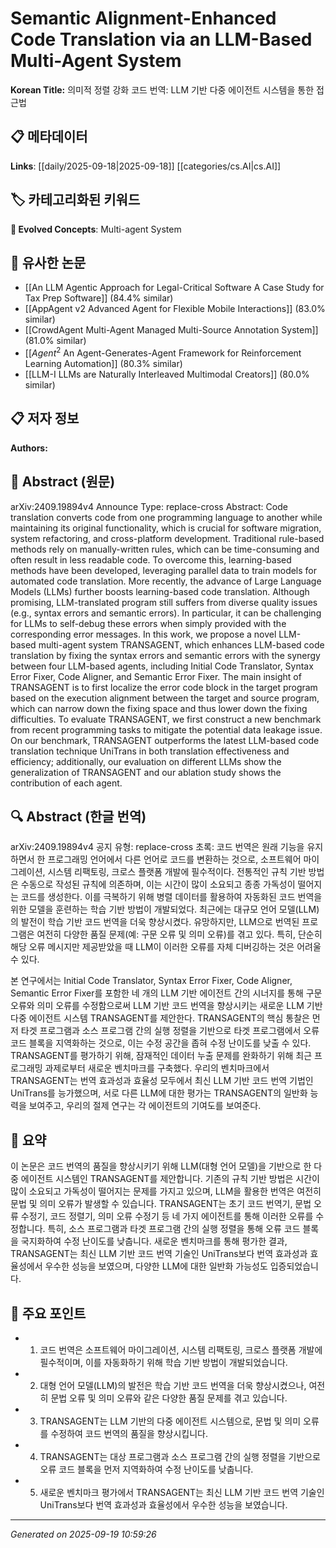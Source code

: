 
# Semantic Alignment-Enhanced Code Translation via an LLM-Based Multi-Agent System

**Korean Title:** 의미적 정렬 강화 코드 번역: LLM 기반 다중 에이전트 시스템을 통한 접근법

## 📋 메타데이터

**Links**: [[daily/2025-09-18|2025-09-18]] [[categories/cs.AI|cs.AI]]

## 🏷️ 카테고리화된 키워드
**🚀 Evolved Concepts**: Multi-agent System

## 🔗 유사한 논문
- [[An LLM Agentic Approach for Legal-Critical Software A Case Study for Tax Prep Software]] (84.4% similar)
- [[AppAgent v2 Advanced Agent for Flexible Mobile Interactions]] (83.0% similar)
- [[CrowdAgent Multi-Agent Managed Multi-Source Annotation System]] (81.0% similar)
- [[$Agent^2$ An Agent-Generates-Agent Framework for Reinforcement Learning Automation]] (80.3% similar)
- [[LLM-I LLMs are Naturally Interleaved Multimodal Creators]] (80.0% similar)

## 📋 저자 정보

**Authors:** 

## 📄 Abstract (원문)

arXiv:2409.19894v4 Announce Type: replace-cross 
Abstract: Code translation converts code from one programming language to another while maintaining its original functionality, which is crucial for software migration, system refactoring, and cross-platform development. Traditional rule-based methods rely on manually-written rules, which can be time-consuming and often result in less readable code. To overcome this, learning-based methods have been developed, leveraging parallel data to train models for automated code translation. More recently, the advance of Large Language Models (LLMs) further boosts learning-based code translation. Although promising, LLM-translated program still suffers from diverse quality issues (e.g., syntax errors and semantic errors). In particular, it can be challenging for LLMs to self-debug these errors when simply provided with the corresponding error messages.
  In this work, we propose a novel LLM-based multi-agent system TRANSAGENT, which enhances LLM-based code translation by fixing the syntax errors and semantic errors with the synergy between four LLM-based agents, including Initial Code Translator, Syntax Error Fixer, Code Aligner, and Semantic Error Fixer. The main insight of TRANSAGENT is to first localize the error code block in the target program based on the execution alignment between the target and source program, which can narrow down the fixing space and thus lower down the fixing difficulties. To evaluate TRANSAGENT, we first construct a new benchmark from recent programming tasks to mitigate the potential data leakage issue. On our benchmark, TRANSAGENT outperforms the latest LLM-based code translation technique UniTrans in both translation effectiveness and efficiency; additionally, our evaluation on different LLMs show the generalization of TRANSAGENT and our ablation study shows the contribution of each agent.

## 🔍 Abstract (한글 번역)

arXiv:2409.19894v4 공지 유형: replace-cross
초록: 코드 번역은 원래 기능을 유지하면서 한 프로그래밍 언어에서 다른 언어로 코드를 변환하는 것으로, 소프트웨어 마이그레이션, 시스템 리팩토링, 크로스 플랫폼 개발에 필수적이다. 전통적인 규칙 기반 방법은 수동으로 작성된 규칙에 의존하며, 이는 시간이 많이 소요되고 종종 가독성이 떨어지는 코드를 생성한다. 이를 극복하기 위해 병렬 데이터를 활용하여 자동화된 코드 번역을 위한 모델을 훈련하는 학습 기반 방법이 개발되었다. 최근에는 대규모 언어 모델(LLM)의 발전이 학습 기반 코드 번역을 더욱 향상시켰다. 유망하지만, LLM으로 번역된 프로그램은 여전히 다양한 품질 문제(예: 구문 오류 및 의미 오류)를 겪고 있다. 특히, 단순히 해당 오류 메시지만 제공받았을 때 LLM이 이러한 오류를 자체 디버깅하는 것은 어려울 수 있다.

본 연구에서는 Initial Code Translator, Syntax Error Fixer, Code Aligner, Semantic Error Fixer를 포함한 네 개의 LLM 기반 에이전트 간의 시너지를 통해 구문 오류와 의미 오류를 수정함으로써 LLM 기반 코드 번역을 향상시키는 새로운 LLM 기반 다중 에이전트 시스템 TRANSAGENT를 제안한다. TRANSAGENT의 핵심 통찰은 먼저 타겟 프로그램과 소스 프로그램 간의 실행 정렬을 기반으로 타겟 프로그램에서 오류 코드 블록을 지역화하는 것으로, 이는 수정 공간을 좁혀 수정 난이도를 낮출 수 있다. TRANSAGENT를 평가하기 위해, 잠재적인 데이터 누출 문제를 완화하기 위해 최근 프로그래밍 과제로부터 새로운 벤치마크를 구축했다. 우리의 벤치마크에서 TRANSAGENT는 번역 효과성과 효율성 모두에서 최신 LLM 기반 코드 번역 기법인 UniTrans를 능가했으며, 서로 다른 LLM에 대한 평가는 TRANSAGENT의 일반화 능력을 보여주고, 우리의 절제 연구는 각 에이전트의 기여도를 보여준다.

## 📝 요약

이 논문은 코드 번역의 품질을 향상시키기 위해 LLM(대형 언어 모델)을 기반으로 한 다중 에이전트 시스템인 TRANSAGENT를 제안합니다. 기존의 규칙 기반 방법은 시간이 많이 소요되고 가독성이 떨어지는 문제를 가지고 있으며, LLM을 활용한 번역은 여전히 문법 및 의미 오류가 발생할 수 있습니다. TRANSAGENT는 초기 코드 번역기, 문법 오류 수정기, 코드 정렬기, 의미 오류 수정기 등 네 가지 에이전트를 통해 이러한 오류를 수정합니다. 특히, 소스 프로그램과 타겟 프로그램 간의 실행 정렬을 통해 오류 코드 블록을 국지화하여 수정 난이도를 낮춥니다. 새로운 벤치마크를 통해 평가한 결과, TRANSAGENT는 최신 LLM 기반 코드 번역 기술인 UniTrans보다 번역 효과성과 효율성에서 우수한 성능을 보였으며, 다양한 LLM에 대한 일반화 가능성도 입증되었습니다.

## 🎯 주요 포인트

- 1. 코드 번역은 소프트웨어 마이그레이션, 시스템 리팩토링, 크로스 플랫폼 개발에 필수적이며, 이를 자동화하기 위해 학습 기반 방법이 개발되었습니다.

- 2. 대형 언어 모델(LLM)의 발전은 학습 기반 코드 번역을 더욱 향상시켰으나, 여전히 문법 오류 및 의미 오류와 같은 다양한 품질 문제를 겪고 있습니다.

- 3. TRANSAGENT는 LLM 기반의 다중 에이전트 시스템으로, 문법 및 의미 오류를 수정하여 코드 번역의 품질을 향상시킵니다.

- 4. TRANSAGENT는 대상 프로그램과 소스 프로그램 간의 실행 정렬을 기반으로 오류 코드 블록을 먼저 지역화하여 수정 난이도를 낮춥니다.

- 5. 새로운 벤치마크 평가에서 TRANSAGENT는 최신 LLM 기반 코드 번역 기술인 UniTrans보다 번역 효과성과 효율성에서 우수한 성능을 보였습니다.

---

*Generated on 2025-09-19 10:59:26*